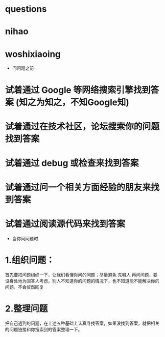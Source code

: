 # questions
# nihao
# woshixiaoing
* 问问题之前
# 试着通过 Google 等网络搜索引擎找到答案  (知之为知之，不知Google知)
# 试着通过在技术社区，论坛搜索你的问题找到答案
# 试着通过 debug 或检查来找到答案
# 试着通过问一个相关方面经验的朋友来找到答案
# 试着通过阅读源代码来找到答案
* 当你问问题时
# 1.组织问题：
 首先要把问题组织一下，让我们看懂你问的问题；尽量避免  先喊人 再问问题，要设身处地为回答人考虑，别人不知道你的问题的情况下，也不知道能不能解决你的问题，不会贸然回复
# 2.整理问题
把自己遇到的问题，在上述五种基础上认真寻找答案，如果没找到答案，就把相关的问题链接和你搜索到的答案整理一下。
